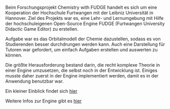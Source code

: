 Beim Forschungsprojekt Chemistry with FUDGE handelt es sich um eine Kooperation der Hochschule Furtwangen mit der Leibniz Universität in Hannover. 
Ziel des Projekts war es, eine Lehr- und Lernumgebung mit Hilfe der hochschuleigenen Open-Source Engine FUDGE (Furtwangen University Didactic Game Editor) zu erstellen.

Aufgabe war es das Orbitalmodell der Chemie dazustellen, sodass es von Studierenden besser durchdrungen werden kann.
Auch eine Darstellung für Tutoren war gefordert, um einfach Aufgaben erstellen und auswerten zu können.

Die größte Herausforderung bestand darin, die recht komplexe Theorie in einer Engine umzusetzen, die selbst noch in der Entwicklung ist. Einiges musste daher zuerst in der Engine implementiert werden, damit es in der Anwendung benutzbar war. 

Ein kleiner Einblick findet sich [hier](https://hs-furtwangen.github.io/FUDGE-Chemistry_MasterW19/app/index.html)

Weitere Infos zur Engine gibt es [hier](https://jirkadelloro.github.io/FUDGE/)
